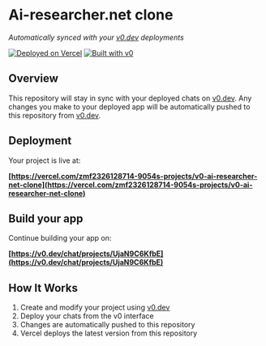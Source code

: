 # Ai-researcher.net clone

*Automatically synced with your [v0.dev](https://v0.dev) deployments*

[![Deployed on Vercel](https://img.shields.io/badge/Deployed%20on-Vercel-black?style=for-the-badge&logo=vercel)](https://vercel.com/zmf2326128714-9054s-projects/v0-ai-researcher-net-clone)
[![Built with v0](https://img.shields.io/badge/Built%20with-v0.dev-black?style=for-the-badge)](https://v0.dev/chat/projects/UjaN9C6KfbE)

## Overview

This repository will stay in sync with your deployed chats on [v0.dev](https://v0.dev).
Any changes you make to your deployed app will be automatically pushed to this repository from [v0.dev](https://v0.dev).

## Deployment

Your project is live at:

**[https://vercel.com/zmf2326128714-9054s-projects/v0-ai-researcher-net-clone](https://vercel.com/zmf2326128714-9054s-projects/v0-ai-researcher-net-clone)**

## Build your app

Continue building your app on:

**[https://v0.dev/chat/projects/UjaN9C6KfbE](https://v0.dev/chat/projects/UjaN9C6KfbE)**

## How It Works

1. Create and modify your project using [v0.dev](https://v0.dev)
2. Deploy your chats from the v0 interface
3. Changes are automatically pushed to this repository
4. Vercel deploys the latest version from this repository
